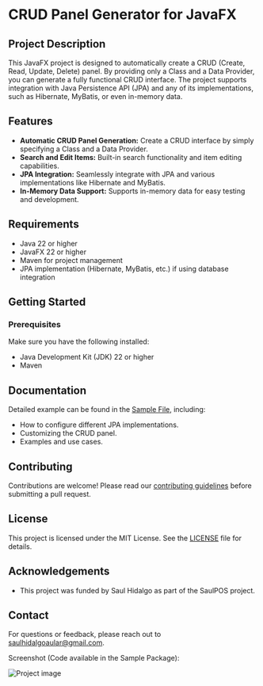 # CRUD Panel Generator for JavaFX

## Project Description
This JavaFX project is designed to automatically create a CRUD (Create, Read, Update, Delete) panel. By providing only a Class and a Data Provider, you can generate a fully functional CRUD interface. The project supports integration with Java Persistence API (JPA) and any of its implementations, such as Hibernate, MyBatis, or even in-memory data.

## Features
- **Automatic CRUD Panel Generation:** Create a CRUD interface by simply specifying a Class and a Data Provider.
- **Search and Edit Items:** Built-in search functionality and item editing capabilities.
- **JPA Integration:** Seamlessly integrate with JPA and various implementations like Hibernate and MyBatis.
- **In-Memory Data Support:** Supports in-memory data for easy testing and development.

## Requirements
- Java 22 or higher
- JavaFX 22 or higher
- Maven for project management
- JPA implementation (Hibernate, MyBatis, etc.) if using database integration

## Getting Started
### Prerequisites
Make sure you have the following installed:
- Java Development Kit (JDK) 22 or higher
- Maven

## Documentation
Detailed example can be found in the [Sample File](src/main/java/com/saulpos/javafxcrudgenerator/sample/CrudGeneratorSample.java), including:
- How to configure different JPA implementations.
- Customizing the CRUD panel.
- Examples and use cases.

## Contributing
Contributions are welcome! Please read our [contributing guidelines](CONTRIBUTING.md) before submitting a pull request.

## License
This project is licensed under the MIT License. See the [LICENSE](LICENSE) file for details.

## Acknowledgements
- This project was funded by Saul Hidalgo as part of the SaulPOS project.

## Contact
For questions or feedback, please reach out to [saulhidalgoaular@gmail.com](mailto:saulhidalgoaular@gmail.com).

Screenshot (Code available in the Sample Package):

![Project image](https://user-images.githubusercontent.com/125213550/218573836-55fea625-5872-48a2-a398-427f8561dffc.png)
